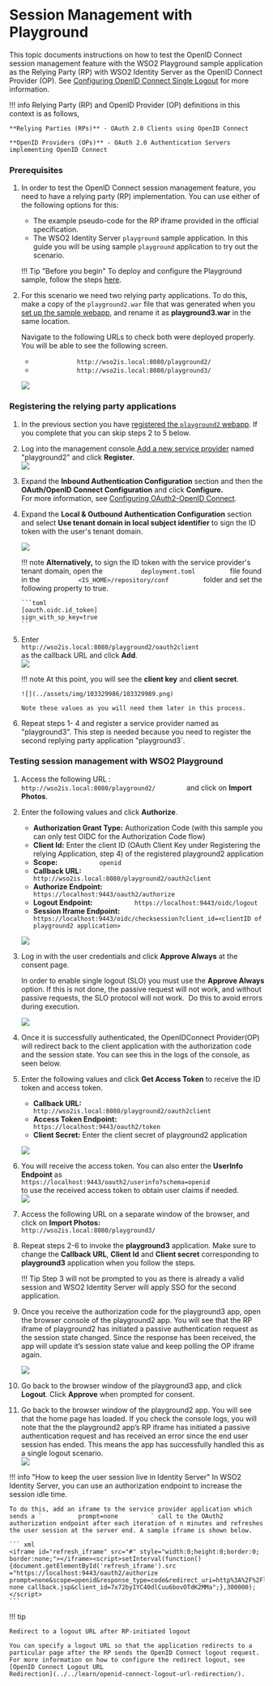 # Session Management with Playground

This topic documents instructions on how to test the OpenID Connect
session management feature with the WSO2 Playground sample application
as the Relying Party (RP) with WSO2 Identity Server as the OpenID
Connect Provider (OP). See [Configuring OpenID Connect Single Logout](../../learn/configuring-openid-connect-single-logout/)
for more information.

!!! info 
    Relying Party (RP) and OpenID Provider (OP) definitions in this context
    is as follows,

    **Relying Parties (RPs)** - OAuth 2.0 Clients using OpenID Connect

    **OpenID Providers (OPs)** - OAuth 2.0 Authentication Servers
    implementing OpenID Connect

### Prerequisites

1.  In order to test the OpenID Connect session management feature, you
    need to have a relying party (RP) implementation. You can use either
    of the following options for this:  
    -   The example pseudo-code for the RP iframe provided in the
        official specification.
    -   The WSO2 Identity Server `playground` sample application. In
        this guide you will be using sample `playground` application to
        try out the scenario.
    
    !!! Tip "Before you begin" 
        To deploy and configure the Playground 
        sample, follow the steps
        [here](../../learn/deploying-the-sample-app/#deploying-playground2-webapp).

2.  For this scenario we need two relying party applications. To do
    this, make a copy of the `playground2.war` file that was generated
    when you
    [set up the sample webapp](../../learn/deploying-the-sample-app/#deploying-playground2-webapp),
    and rename it as **playground3.war** in the same location.

    Navigate to the following URLs to check both were deployed properly.
    You will be able to see the following screen.

    -   `             http://wso2is.local:8080/playground2/            `
    -   `             http://wso2is.local:8080/playground3/            `

    ![](../assets/img/103329986/103330000.png) 

### Registering the relying party applications

1.  In the previous section you have
    [registered the `playground2` webapp](learn/deploying-the-sample-app/#configuring-service-provider_1).
    If you complete that you can skip steps 2 to 5 below. 
    
2.  Log into the management
    console.[Add a new service provider](../../learn/adding-and-configuring-a-service-provider#adding-a-service-provider)
    named "playground2" and click **Register**.  
    ![](../assets/img/103329986/103329999.png)

3.  Expand the **Inbound Authentication Configuration** section and then
    the **OAuth/OpenID Connect Configuration** and click
    **Configure.**  
    For more information, see [Configuring OAuth2-OpenID Connect](../../learn/configuring-oauth2-openid-connect-single-sign-on/).
    
4.  Expand the **Local & Outbound Authentication Configuration** section
    and select **Use tenant domain in local subject identifier** to sign
    the ID token with the user's tenant domain.

    ![](../assets/img/103329986/103329988.png) 

    !!! note
        **Alternatively,** to sign the ID token with the service provider's
        tenant domain, open the `           deployment.toml          ` file
        found in the
        `           <IS_HOME>/repository/conf          ` folder and
        set the following property to true.
    
        ```toml
        [oauth.oidc.id_token]
        sign_with_sp_key=true
        ```

5.  Enter
    `                       http://wso2is.local:8080/playground2/oauth2client                     `
    as the callback URL and click **Add**.  
    ![](../assets/img/103329986/103329987.png) 

    !!! note
        At this point, you will see the **client key** and **client secret**.
    
        ![](../assets/img/103329986/103329989.png) 
    
        Note these values as you will need them later in this process.
    

6.  Repeat steps 1- 4 and register a service provider named as
    "playground3". This step is needed because you need to register the
    second replying party application "playground3`.

### Testing session management with WSO2 Playground

1.  Access the following URL :
    `          http://wso2is.local:8080/playground2/         ` and click
    on **Import Photos**.

2.  Enter the following values and click **Authorize**.  
    -   **Authorization Grant Type:** Authorization Code (with this
        sample you can only test OIDC for the Authorization Code flow)
    -   **Client Id:** Enter the client ID (OAuth Client Key under
        Registering the relying Application, step 4) of the registered
        playground2 application
    -   **Scope:** `            openid           `
    -   **Callback URL:**
        `            http://wso2is.local:8080/playground2/oauth2client           `
    -   **Authorize Endpoint:**
        `            https://localhost:9443/oauth2/authorize           `
    -   **Logout Endpoint:**
        `            https://localhost:9443/oidc/logout           `
    -   **Session Iframe Endpoint:**
        `            https://localhost:9443/oidc/checksession?client_id=<clientID of playground2 application>           `

    ![](../assets/img/103329986/103329990.png) 

3.  Log in with the user credentials and click **Approve Always** at the
    consent page.

    In order to enable single logout (SLO) you must use the **Approve
    Always** option. If this is not done, the passive request will not
    work, and without passive requests, the SLO protocol will not work. 
    Do this to avoid errors during execution.

    ![](../assets/img/103329986/103329996.png) 

4.  Once it is successfully authenticated, the OpenIDConnect
    Provider(OP) will redirect back to the client application with the
    authorization code and the session state. You can see this in the
    logs of the console, as seen below.
    
5.  Enter the following values and click **Get Access Token** to receive
    the ID token and access token.  
    -   **Callback URL:**
        `                         http://wso2is.local:8080/playground2/oauth2client                       `
    -   **Access Token Endpoint:**
        `                         https://localhost:9443/oauth2/token                       `
    -   **Client Secret:** Enter the client secret of playground2
        application

    ![](../assets/img/103329986/103329991.png)
    
6.  You will receive the access token. You can also enter the **UserInfo
    Endpoint** as
    `                     https://localhost:9443/oauth2/userinfo?schema=openid                   `
    to use the received access token to obtain user claims if needed.  
    ![](../assets/img/103329986/103329994.png) 
    
7.  Access the following URL on a separate window of the browser, and
    click on **Import Photos:**
    `          http://wso2is.local:8080/playground3/         `
    
8.  Repeat steps 2-6 to invoke the **playground3** application. Make
    sure to change the **Callback URL**, **Client Id** and **Client
    secret** corresponding to **playground3** application when you
    follow the steps.
    
    !!! Tip 
        Step 3 will not be prompted to you as there is already a
        valid session and WSO2 Identity Server will apply SSO for the second
        application.

9.  Once you receive the authorization code for the playground3 app,
    open the browser console of the playground2 app. You will see that
    the RP iframe of playground2 has initiated a passive authentication
    request as the session state changed. Since the response has been
    received, the app will update it’s session state value and keep
    polling the OP iframe again.

    ![](../assets/img/103329986/103329993.png) 

10. Go back to the browser window of the playground3 app, and click
    **Logout**. Click **Approve** when prompted for consent.
11. Go back to the browser window of the playground2 app. You will see
    that the home page has loaded. If you check the console logs, you
    will note that the the playground2 app’s RP iframe has initiated a
    passive authentication request and has received an error since the
    end user session has ended. This means the app has successfully
    handled this as a single logout scenario.  
    ![](../assets/img/103329986/103329992.png) 

!!! info "How to keep the user session live in Identity Server"
    In WSO2 Identity Server, you can use an authorization endpoint to
    increase the session idle time.

    To do this, add an iframe to the service provider application which
    sends a `          prompt=none         ` call to the OAuth2
    authorization endpoint after each iteration of n minutes and refreshes
    the user session at the server end. A sample iframe is shown below.

    ``` xml
    <iframe id="refresh_iframe" src="#" style="width:0;height:0;border:0; border:none;"></iframe><script>setInterval(function(){document.getElementById('refresh_iframe').src
    ="https://localhost:9443/oauth2/authorize prompt=none&scope=openid&response_type=code&redirect_uri=http%3A%2F%2Flocalhost%3A8080%2Fplayground2%2Fprompt-none callback.jsp&client_id=7x72byIYC40dlCuu6bovOTdK2MMa";},300000);</script>
    ```

!!! tip
    
    Redirect to a logout URL after RP-initiated logout
    
    You can specify a logout URL so that the application redirects to a
    particular page after the RP sends the OpenID Connect logout request.
    For more information on how to configure the redirect logout, see
    [OpenID Connect Logout URL
    Redirection](../../learn/openid-connect-logout-url-redirection/).